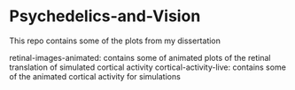# Psychedelics-and-Vision

This repo contains some of the plots from my dissertation

retinal-images-animated: contains some of animated plots of the retinal translation of simulated cortical activity
cortical-activity-live: contains some of the animated cortical activity for simulations
